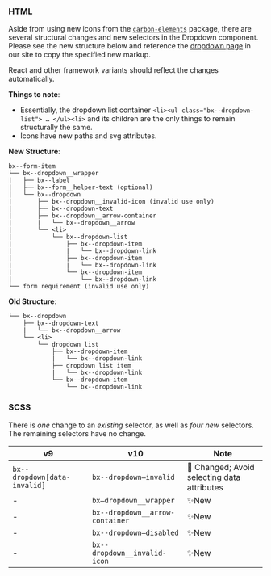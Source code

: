 ### HTML

Aside from using new icons from the [`carbon-elements`](https://github.com/IBM/carbon-elements) package, there are several structural changes and new selectors in the Dropdown component. Please see the new structure below and reference the [dropdown page](https://next.carbondesignsystem.com/components/dropdown/code) in our site to copy the specified new markup.

React and other framework variants should reflect the changes automatically.

**Things to note**:

- Essentially, the dropdown list container `<li><ul class="bx--dropdown-list"> … </ul><li>` and its children are the only things to remain structurally the same. 
- Icons have new paths and svg attributes.

**New Structure**:

```
bx--form-item 
└── bx--dropdown__wrapper
|	├── bx--label 
|	├── bx--form__helper-text (optional)
|   └── bx--dropdown
|  		├── bx--dropdown__invalid-icon (invalid use only)
|   	├── bx--dropdown-text 
|    	├── bx--dropdown__arrow-container
|    	|	└── bx--dropdown__arrow
|    	└── <li>
|    		└── bx--dropdown-list
|    			├── bx--dropdown-item
|    			|	└── bx--dropdown-link
|    			├── bx--dropdown-item
|    			|	└── bx--dropdown-link
|    			└── bx--dropdown-item
|    				└── bx--dropdown-link
└── form requirement (invalid use only)
```



**Old Structure**:

```
└── bx--dropdown 
	├── bx--dropdown-text 
	|	└── bx--dropdown__arrow
    └── <li>
		└── dropdown list
			├── bx--dropdown-item
        	|	└── bx--dropdown-link
        	├── dropdown list item
       		|	└── bx--dropdown-link
        	└── bx--dropdown-item
        		└── bx--dropdown-link
```



### SCSS

There is _one_ change to an _existing_ selector, as well as _four new_ selectors. The remaining selectors have no change. 

| v9                           | v10                             | Note                                            |
| ---------------------------- | ------------------------------- | ----------------------------------------------- |
| `bx--dropdown[data-invalid]` | `bx--dropdown—invalid`          | :eyes: Changed; Avoid selecting data attributes |
| -                            | `bx—dropdown__wrapper`          | ✨New                                            |
| -                            | `bx--dropdown__arrow-container` | ✨New                                            |
| -                            | `bx--dropdown—disabled`         | ✨New                                            |
| -                            | `bx--dropdown__invalid-icon`    | ✨New                                            |

